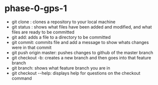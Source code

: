 # phase-0-gps-1

* git clone : clones a repository to your local machine
* git status : shows what files have been added and modified, and what files are ready to be committed
* git add: adds a file to a directory to be committed
* git commit: commits file and add a message to show whats changes were in that commit
* git push origin master: pushes changes to github of the master branch
* git checkout -b: creates a new branch and then goes into that feature branch
* git branch: shows what feature branch you are in
* git checkout --help: displays help for questions on the checkout command